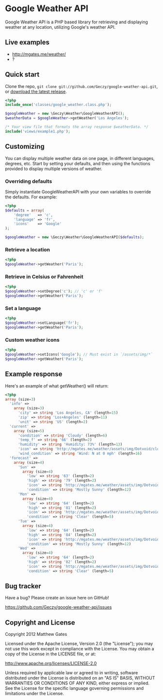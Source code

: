 Google Weather API
=================

Google Weather API is a PHP based library for retrieving and displaying weather at any location, utilizing Google's weather API.

Live examples
-----------

* http://mgates.me/weather/
* ?

Quick start
------------

Clone the repo, `git clone git://github.com/Geczy/google-weather-api.git`, or [download the latest release](https://github.com/Geczy/google-weather-api/zipball/master).

```php
<?php
include_once('classes/google_weather.class.php');

$googleWeather = new \Geczy\Weather\GoogleWeatherAPI();
$weatherData = $googleWeather->getWeather('Los Angeles');

/* Your view file that formats the array response $weatherData. */
include('views/example1.php');
```

Customizing
------------

You can display multiple weather data on one page, in different languages, degrees, etc.
Start by setting your defaults, and then using the functions provided to display multiple versions of weather.

### Overriding defaults

Simply instantiate GoogleWeatherAPI with your own variables to override the defaults. For example:

```php
<?php
$defaults = array(
	'degree'   => 'c',
	'language' => 'fr',
	'icons'    => 'Google'
);

$googleWeather = new \Geczy\Weather\GoogleWeatherAPI($defaults);
```

### Retrieve a location

```php
<?php
$googleWeather->getWeather('Paris');
```

### Retrieve in Celsius or Fahrenheit

```php
<?php
$googleWeather->setDegree('c'); // 'c' or 'f'
$googleWeather->getWeather('Paris');
```

### Set a language

```php
<?php
$googleWeather->setLanguage('fr');
$googleWeather->getWeather('Paris');
```

### Custom weather icons

```php
<?php
$googleWeather->setIcons('Google'); // Must exist in `/assets/img/*`
$googleWeather->getWeather('Paris');
```

Example response
------------

Here's an example of what getWeather() will return:

```php
<?php
array (size=3)
  'info' =>
	array (size=3)
	  'city' => string 'Los Angeles, CA' (length=15)
	  'zip' => string 'Los+Angeles' (length=11)
	  'unit' => string 'US' (length=2)
  'current' =>
	array (size=5)
	  'condition' => string 'Cloudy' (length=6)
	  'temp_f' => string '66' (length=2)
	  'humidity' => string 'Humidity: 73%' (length=13)
	  'icon' => string 'http://mgates.me/weather/assets/img/Dotvoid/cloudy.gif' (length=94)
	  'wind_condition' => string 'Wind: N at 0 mph' (length=16)
  'forecast' =>
	array (size=4)
	  'Sun' =>
		array (size=4)
		  'low' => string '63' (length=2)
		  'high' => string '79' (length=2)
		  'icon' => string 'http://mgates.me/weather/assets/img/Dotvoid/mostly_sunny.gif' (length=100)
		  'condition' => string 'Mostly Sunny' (length=12)
	  'Mon' =>
		array (size=4)
		  'low' => string '64' (length=2)
		  'high' => string '81' (length=2)
		  'icon' => string 'http://mgates.me/weather/assets/img/Dotvoid/sunny.gif' (length=93)
		  'condition' => string 'Clear' (length=5)
	  'Tue' =>
		array (size=4)
		  'low' => string '64' (length=2)
		  'high' => string '84' (length=2)
		  'icon' => string 'http://mgates.me/weather/assets/img/Dotvoid/mostly_sunny.gif' (length=100)
		  'condition' => string 'Mostly Sunny' (length=12)
	  'Wed' =>
		array (size=4)
		  'low' => string '64' (length=2)
		  'high' => string '82' (length=2)
		  'icon' => string 'http://mgates.me/weather/assets/img/Dotvoid/sunny.gif' (length=93)
		  'condition' => string 'Clear' (length=5)
```

Bug tracker
-----------

Have a bug? Please create an issue here on GitHub!

https://github.com/Geczy/google-weather-api/issues

Copyright and License
---------------------

Copyright 2012 Matthew Gates

Licensed under the Apache License, Version 2.0 (the "License"); you may not use this work except in
compliance with the License. You may obtain a copy of the License in the LICENSE file, or at:

http://www.apache.org/licenses/LICENSE-2.0

Unless required by applicable law or agreed to in writing, software distributed under the License is
distributed on an "AS IS" BASIS, WITHOUT WARRANTIES OR CONDITIONS OF ANY KIND, either express or implied.
See the License for the specific language governing permissions and limitations under the License.